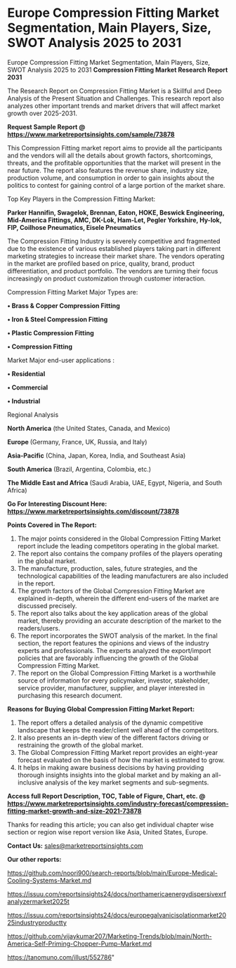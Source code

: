 # Europe Compression Fitting Market Segmentation, Main Players, Size, SWOT Analysis 2025 to 2031
Europe Compression Fitting Market Segmentation, Main Players, Size, SWOT Analysis 2025 to 2031
<strong>Compression Fitting Market Research Report 2031</strong>

The Research Report on Compression Fitting Market is a Skillful and Deep Analysis of the Present Situation and Challenges. This research report also analyzes other important trends and market drivers that will affect market growth over 2025-2031.

<strong>Request Sample Report @ <a href=https://www.marketreportsinsights.com/sample/73878>https://www.marketreportsinsights.com/sample/73878</a></strong>

This Compression Fitting market report aims to provide all the participants and the vendors will all the details about growth factors, shortcomings, threats, and the profitable opportunities that the market will present in the near future. The report also features the revenue share, industry size, production volume, and consumption in order to gain insights about the politics to contest for gaining control of a large portion of the market share.

Top Key Players in the Compression Fitting Market:

<strong>Parker Hannifin, Swagelok, Brennan, Eaton, HOKE, Beswick Engineering, Mid-America Fittings, AMC, DK-Lok, Ham-Let, Pegler Yorkshire, Hy-lok, FIP, Coilhose Pneumatics, Eisele Pneumatics</strong>

The Compression Fitting Industry is severely competitive and fragmented due to the existence of various established players taking part in different marketing strategies to increase their market share. The vendors operating in the market are profiled based on price, quality, brand, product differentiation, and product portfolio. The vendors are turning their focus increasingly on product customization through customer interaction.

Compression Fitting Market Major Types are:

<strong>• Brass & Copper Compression Fitting

• Iron & Steel Compression Fitting

• Plastic Compression Fitting

• Compression Fitting</strong>

Market Major end-user applications :

<strong>• Residential

• Commercial

• Industrial</strong>

Regional Analysis

</u><strong><b>North America</b></strong> (the United States, Canada, and Mexico)

<strong><b>Europe </b></strong>(Germany, France, UK, Russia, and Italy)

<strong><b>Asia-Pacific</b></strong> (China, Japan, Korea, India, and Southeast Asia)

<strong><b>South America</b></strong> (Brazil, Argentina, Colombia, etc.)

<strong><b>The Middle East and Africa</b></strong> (Saudi Arabia, UAE, Egypt, Nigeria, and South Africa)

<strong>Go For Interesting Discount Here: <a href=https://www.marketreportsinsights.com/discount/73878>https://www.marketreportsinsights.com/discount/73878</a></strong>

<strong>Points Covered in The Report:</strong>
<ol>
  <li>The major points considered in the Global Compression Fitting Market report include the leading competitors operating in the global market.</li>
  <li>The report also contains the company profiles of the players operating in the global market.</li>
  <li>The manufacture, production, sales, future strategies, and the technological capabilities of the leading manufacturers are also included in the report.</li>
  <li>The growth factors of the Global Compression Fitting Market are explained in-depth, wherein the different end-users of the market are discussed precisely.</li>
  <li>The report also talks about the key application areas of the global market, thereby providing an accurate description of the market to the readers/users.</li>
  <li>The report incorporates the SWOT analysis of the market. In the final section, the report features the opinions and views of the industry experts and professionals. The experts analyzed the export/import policies that are favorably influencing the growth of the Global Compression Fitting Market.</li>
  <li>The report on the Global Compression Fitting Market is a worthwhile source of information for every policymaker, investor, stakeholder, service provider, manufacturer, supplier, and player interested in purchasing this research document.</li>
</ol>
<strong>Reasons for Buying Global Compression Fitting Market Report:</strong>

<ol>
  <li>The report offers a detailed analysis of the dynamic competitive landscape that keeps the reader/client well ahead of the competitors.</li>
  <li>It also presents an in-depth view of the different factors driving or restraining the growth of the global market.</li>
  <li>The Global Compression Fitting Market report provides an eight-year forecast evaluated on the basis of how the market is estimated to grow.</li>
  <li>It helps in making aware business decisions by having providing thorough insights insights into the global market and by making an all-inclusive analysis of the key market segments and sub-segments.</li>
</ol>
<strong>Access full Report Description, TOC, Table of Figure, Chart, etc. @ <a href=https://www.marketreportsinsights.com/industry-forecast/compression-fitting-market-growth-and-size-2021-73878>https://www.marketreportsinsights.com/industry-forecast/compression-fitting-market-growth-and-size-2021-73878</a></strong>


Thanks for reading this article; you can also get individual chapter wise section or region wise report version like Asia, United States, Europe.

<strong>Contact Us:</strong>
sales@marketreportsinsights.com

<strong>Our other reports:</strong>

<a href=https://github.com/noori900/search-reports/blob/main/Europe-Medical-Cooling-Systems-Market.md>https://github.com/noori900/search-reports/blob/main/Europe-Medical-Cooling-Systems-Market.md</a>

<a href=https://issuu.com/reportsinsights24/docs/northamericaenergydispersivexrfanalyzermarket2025t>https://issuu.com/reportsinsights24/docs/northamericaenergydispersivexrfanalyzermarket2025t</a>

<a href=https://issuu.com/reportsinsights24/docs/europegalvanicisolationmarket2025industryproductty>https://issuu.com/reportsinsights24/docs/europegalvanicisolationmarket2025industryproductty</a>

<a href=https://github.com/vijaykumar207/Marketing-Trends/blob/main/North-America-Self-Priming-Chopper-Pump-Market.md>https://github.com/vijaykumar207/Marketing-Trends/blob/main/North-America-Self-Priming-Chopper-Pump-Market.md</a>

<a href=https://tanomuno.com/illust/552786>https://tanomuno.com/illust/552786</a>"
